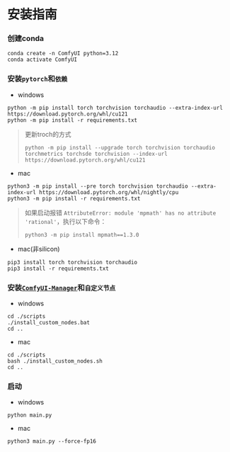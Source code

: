 # 安装指南

### 创建conda

```
conda create -n ComfyUI python=3.12
conda activate ComfyUI
```

### 安装`pytorch`和`依赖`

- windows

```
python -m pip install torch torchvision torchaudio --extra-index-url https://download.pytorch.org/whl/cu121
python -m pip install -r requirements.txt
```

> 更新troch的方式
> ```
> python -m pip install --upgrade torch torchvision torchaudio torchmetrics torchsde torchvision --index-url https://download.pytorch.org/whl/cu121
> ```

- mac

```
python3 -m pip install --pre torch torchvision torchaudio --extra-index-url https://download.pytorch.org/whl/nightly/cpu
python3 -m pip install -r requirements.txt
```

> 如果启动报错 `AttributeError: module 'mpmath' has no attribute 'rational'`，执行以下命令：
> ```
> python3 -m pip install mpmath==1.3.0
> ```

- mac(非silicon)
```
pip3 install torch torchvision torchaudio
pip3 install -r requirements.txt
```

### 安装[`ComfyUI-Manager`](https://github.com/ltdrdata/ComfyUI-Manager)和`自定义节点`

- windows

```
cd ./scripts
./install_custom_nodes.bat
cd ..
```

- mac

```
cd ./scripts
bash ./install_custom_nodes.sh
cd ..
```

### 启动

- windows 

```
python main.py
```

- mac

```
python3 main.py --force-fp16
```